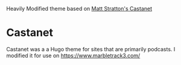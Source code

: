 Heavily Modified theme based on <a href="https://github.com/mattstratton/castanet">Matt Stratton's Castanet</a>


# Castanet

Castanet was a a Hugo theme for sites that are primarily podcasts. I modified it for use on https://www.marbletrack3.com/


